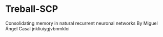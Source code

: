 # Treball-SCP
Consolidating memory in natural recurrent neuronal networks By Miguel Ángel Casal
jnkliuiygjvbnmkloi
